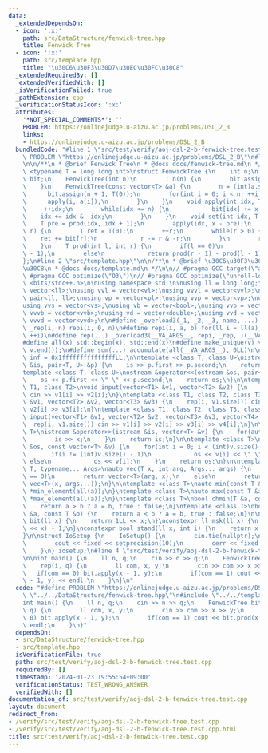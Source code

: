 ```yaml
---
data:
  _extendedDependsOn:
  - icon: ':x:'
    path: src/DataStructure/fenwick-tree.hpp
    title: Fenwick Tree
  - icon: ':x:'
    path: src/template.hpp
    title: "\u30C6\u30F3\u30D7\u30EC\u30FC\u30C8"
  _extendedRequiredBy: []
  _extendedVerifiedWith: []
  _isVerificationFailed: true
  _pathExtension: cpp
  _verificationStatusIcon: ':x:'
  attributes:
    '*NOT_SPECIAL_COMMENTS*': ''
    PROBLEM: https://onlinejudge.u-aizu.ac.jp/problems/DSL_2_B
    links:
    - https://onlinejudge.u-aizu.ac.jp/problems/DSL_2_B
  bundledCode: "#line 1 \"src/test/verify/aoj-dsl-2-b-fenwick-tree.test.cpp\"\n#define\
    \ PROBLEM \"https://onlinejudge.u-aizu.ac.jp/problems/DSL_2_B\"\n#line 2 \"src/DataStructure/fenwick-tree.hpp\"\
    \n\n/**\n * @brief Fenwick Tree\n * @docs docs/fenwick-tree.md\n */\n\ntemplate\
    \ <typename T = long long int>\nstruct FenwickTree {\n    int n;\n    vector<T>\
    \ bit;\n    FenwickTree(int n)\n        : n(n) {\n        bit.assign(n + 1, T(0));\n\
    \    }\n    FenwickTree(const vector<T> &a) {\n        n = (int)a.size();\n  \
    \      bit.assign(n + 1, T(0));\n        for(int i = 0; i < n; ++i) {\n      \
    \      apply(i, a[i]);\n        }\n    }\n    void apply(int idx, T x) {\n   \
    \     ++idx;\n        while(idx <= n) {\n            bit[idx] += x;\n        \
    \    idx += idx & -idx;\n        }\n    }\n    void set(int idx, T x) {\n    \
    \    T pre = prod(idx, idx + 1);\n        apply(idx, x - pre);\n    }\n    T prod(int\
    \ r) {\n        T ret = T(0);\n        ++r;\n        while(r > 0) {\n        \
    \    ret += bit[r];\n            r -= r & -r;\n        }\n        return ret;\n\
    \    }\n    T prod(int l, int r) {\n        if(l == 0)\n            return prod(r\
    \ - 1);\n        else\n            return prod(r - 1) - prod(l - 1);\n    }\n\
    };\n#line 2 \"src/template.hpp\"\n\n/**\n * @brief \u30C6\u30F3\u30D7\u30EC\u30FC\
    \u30C8\n * @docs docs/template.md\n */\n\n// #pragma GCC target(\"avx2\")\n//\
    \ #pragma GCC optimize(\"O3\")\n// #pragma GCC optimize(\"unroll-loops\")\n#include\
    \ <bits/stdc++.h>\n\nusing namespace std;\n\nusing ll = long long;\nusing vl =\
    \ vector<ll>;\nusing vvl = vector<vl>;\nusing vvvl = vector<vvl>;\nusing pl =\
    \ pair<ll, ll>;\nusing vp = vector<pl>;\nusing vvp = vector<vp>;\nusing vs = vector<string>;\n\
    using vvs = vector<vs>;\nusing vb = vector<bool>;\nusing vvb = vector<vb>;\nusing\
    \ vvvb = vector<vvb>;\nusing vd = vector<double>;\nusing vvd = vector<vd>;\nusing\
    \ vvvd = vector<vvd>;\n\n#define _overload3(_1, _2, _3, name, ...) name\n#define\
    \ _rep(i, n) repi(i, 0, n)\n#define repi(i, a, b) for(ll i = ll(a); i < ll(b);\
    \ ++i)\n#define rep(...) _overload3(__VA_ARGS__, repi, _rep, )(__VA_ARGS__)\n\
    #define all(x) std::begin(x), std::end(x)\n#define make_unique(v) v.erase(unique(all(v)),\
    \ v.end());\n#define sum(...) accumulate(all(__VA_ARGS__), 0LL)\n\nconstexpr ll\
    \ inf = 0x1fffffffffffffffLL;\n\ntemplate <class T, class U>\nistream &operator>>(istream\
    \ &is, pair<T, U> &p) {\n    is >> p.first >> p.second;\n    return is;\n}\n\n\
    template <class T, class U>\nostream &operator<<(ostream &os, pair<T, U> &p) {\n\
    \    os << p.first << \" \" << p.second;\n    return os;\n}\n\ntemplate <class\
    \ T1, class T2>\nvoid input(vector<T1> &v1, vector<T2> &v2) {\n    rep(i, v1.size())\
    \ cin >> v1[i] >> v2[i];\n}\ntemplate <class T1, class T2, class T3>\nvoid input(vector<T1>\
    \ &v1, vector<T2> &v2, vector<T3> &v3) {\n    rep(i, v1.size()) cin >> v1[i] >>\
    \ v2[i] >> v3[i];\n}\ntemplate <class T1, class T2, class T3, class T4>\nvoid\
    \ input(vector<T1> &v1, vector<T2> &v2, vector<T3> &v3, vector<T4> &v4) {\n  \
    \  rep(i, v1.size()) cin >> v1[i] >> v2[i] >> v3[i] >> v4[i];\n}\n\ntemplate <class\
    \ T>\nistream &operator>>(istream &is, vector<T> &v) {\n    for(auto &x : v) {\n\
    \        is >> x;\n    }\n    return is;\n}\n\ntemplate <class T>\nostream &operator<<(ostream\
    \ &os, const vector<T> &v) {\n    for(int i = 0; i < (int)v.size(); i++) {\n \
    \       if(i != (int)v.size() - 1)\n            os << v[i] << \" \";\n       \
    \ else\n            os << v[i];\n    }\n    return os;\n}\n\ntemplate <typename\
    \ T, typename... Args>\nauto vec(T x, int arg, Args... args) {\n    if constexpr(sizeof...(args)\
    \ == 0)\n        return vector<T>(arg, x);\n    else\n        return vector(arg,\
    \ vec<T>(x, args...));\n}\n\ntemplate <class T>\nauto min(const T &a) {\n    return\
    \ *min_element(all(a));\n}\ntemplate <class T>\nauto max(const T &a) {\n    return\
    \ *max_element(all(a));\n}\ntemplate <class T>\nbool chmin(T &a, const T &b) {\n\
    \    return a > b ? a = b, true : false;\n}\ntemplate <class T>\nbool chmax(T\
    \ &a, const T &b) {\n    return a < b ? a = b, true : false;\n}\n\nconstexpr ll\
    \ bit(ll x) {\n    return 1LL << x;\n}\nconstexpr ll msk(ll x) {\n    return (1LL\
    \ << x) - 1;\n}\nconstexpr bool stand(ll x, int i) {\n    return x & bit(i);\n\
    }\n\nstruct IoSetup {\n    IoSetup() {\n        cin.tie(nullptr);\n        ios::sync_with_stdio(false);\n\
    \        cout << fixed << setprecision(10);\n        cerr << fixed << setprecision(10);\n\
    \    }\n} iosetup;\n#line 4 \"src/test/verify/aoj-dsl-2-b-fenwick-tree.test.cpp\"\
    \n\nint main() {\n    ll n, q;\n    cin >> n >> q;\n    FenwickTree bit(n);\n\
    \    rep(i, q) {\n        ll com, x, y;\n        cin >> com >> x >> y;\n     \
    \   if(com == 0) bit.apply(x - 1, y);\n        if(com == 1) cout << bit.prod(x\
    \ - 1, y) << endl;\n    }\n}\n"
  code: "#define PROBLEM \"https://onlinejudge.u-aizu.ac.jp/problems/DSL_2_B\"\n#include\
    \ \"../../DataStructure/fenwick-tree.hpp\"\n#include \"../../template.hpp\"\n\n\
    int main() {\n    ll n, q;\n    cin >> n >> q;\n    FenwickTree bit(n);\n    rep(i,\
    \ q) {\n        ll com, x, y;\n        cin >> com >> x >> y;\n        if(com ==\
    \ 0) bit.apply(x - 1, y);\n        if(com == 1) cout << bit.prod(x - 1, y) <<\
    \ endl;\n    }\n}"
  dependsOn:
  - src/DataStructure/fenwick-tree.hpp
  - src/template.hpp
  isVerificationFile: true
  path: src/test/verify/aoj-dsl-2-b-fenwick-tree.test.cpp
  requiredBy: []
  timestamp: '2024-01-23 19:55:54+09:00'
  verificationStatus: TEST_WRONG_ANSWER
  verifiedWith: []
documentation_of: src/test/verify/aoj-dsl-2-b-fenwick-tree.test.cpp
layout: document
redirect_from:
- /verify/src/test/verify/aoj-dsl-2-b-fenwick-tree.test.cpp
- /verify/src/test/verify/aoj-dsl-2-b-fenwick-tree.test.cpp.html
title: src/test/verify/aoj-dsl-2-b-fenwick-tree.test.cpp
---
```

